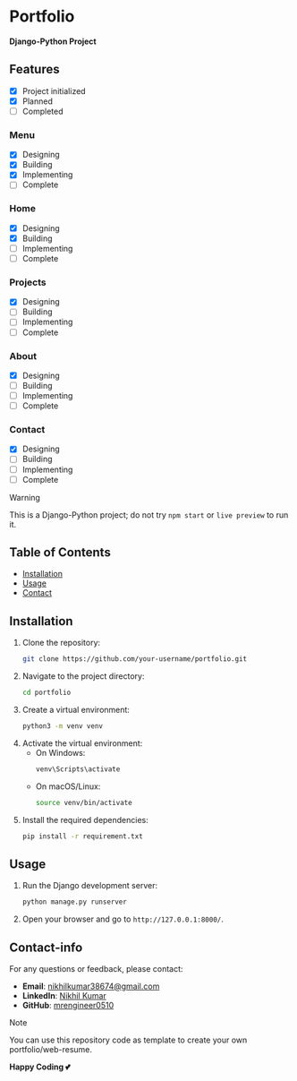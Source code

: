 # Portfolio

**Django-Python Project**

## Features

- [x] Project initialized
- [x] Planned
- [ ] Completed

### Menu

- [x] Designing
- [x] Building
- [x] Implementing
- [ ] Complete

### Home

- [x] Designing
- [x] Building
- [ ] Implementing
- [ ] Complete

### Projects

- [x] Designing
- [ ] Building
- [ ] Implementing
- [ ] Complete

### About

- [x] Designing
- [ ] Building
- [ ] Implementing
- [ ] Complete

### Contact

- [x] Designing
- [ ] Building
- [ ] Implementing
- [ ] Complete

>[!warning]
> This is a Django-Python project; do not try `npm start` or `live preview` to run it.



## Table of Contents

- [Installation](#installation)
- [Usage](#usage)
- [Contact](#contact-info)

## Installation

1. Clone the repository:
    ```sh
    git clone https://github.com/your-username/portfolio.git
    ```
2. Navigate to the project directory:
    ```sh
    cd portfolio
    ```
3. Create a virtual environment:
    ```sh
    python3 -m venv venv
    ```
4. Activate the virtual environment:
    - On Windows:
        ```sh
        venv\Scripts\activate
        ```
    - On macOS/Linux:
        ```sh
        source venv/bin/activate
        ```
5. Install the required dependencies:
    ```sh
    pip install -r requirement.txt
    ```

## Usage

1. Run the Django development server:
    ```sh
    python manage.py runserver
    ```
2. Open your browser and go to `http://127.0.0.1:8000/`.


## Contact-info

For any questions or feedback, please contact:

- **Email**: [nikhilkumar38674@gmail.com](mailto:nikhilkumar38674@gmail.com)
- **LinkedIn**: [Nikhil Kumar](https://www.linkedin.com/in/nikhil-kumar-2b9842202)
- **GitHub**: [mrengineer0510](https://github.com/mrengineer0510)

>[!note]
>You can use this repository code as template to create your own portfolio/web-resume.

**Happy Coding 💕**
